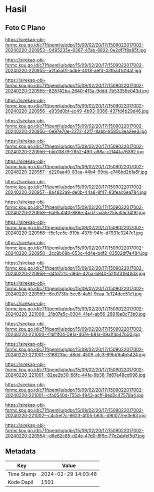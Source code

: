 # Hasil

## Foto C Plano

https://sirekap-obj-formc.kpu.go.id/c71f/pemilu/pdpr/15/09/02/20/17/1509022017002-20240220-220953--0495235e-8367-47ab-8822-0e2df7f8a95f.jpg

https://sirekap-obj-formc.kpu.go.id/c71f/pemilu/pdpr/15/09/02/20/17/1509022017002-20240220-220955--a2fa5a01-adbe-4018-aef4-43fba41d14a1.jpg

https://sirekap-obj-formc.kpu.go.id/c71f/pemilu/pdpr/15/09/02/20/17/1509022017002-20240220-220955--828742ba-2640-413a-9ddd-7b53359e043d.jpg

https://sirekap-obj-formc.kpu.go.id/c71f/pemilu/pdpr/15/09/02/20/17/1509022017002-20240220-220956--e939d0bf-ec49-4b93-9366-437fd4b29d46.jpg

https://sirekap-obj-formc.kpu.go.id/c71f/pemilu/pdpr/15/09/02/20/17/1509022017002-20240220-220956--0e97e70e-2272-42f7-8abb-8585c3ea2ee3.jpg

https://sirekap-obj-formc.kpu.go.id/c71f/pemilu/pdpr/15/09/02/20/17/1509022017002-20240220-220956--bbb13879-2852-49ff-a98a-c2f44fa76392.jpg

https://sirekap-obj-formc.kpu.go.id/c71f/pemilu/pdpr/15/09/02/20/17/1509022017002-20240220-220957--d220aa40-83ea-44b4-99de-e748bd2b1a6f.jpg

https://sirekap-obj-formc.kpu.go.id/c71f/pemilu/pdpr/15/09/02/20/17/1509022017002-20240220-220957--8a4822a9-de0b-44a8-8f47-83feac6ea784.jpg

https://sirekap-obj-formc.kpu.go.id/c71f/pemilu/pdpr/15/09/02/20/17/1509022017002-20240220-220958--6a95a040-886e-4cd7-aa55-255a05c14f8f.jpg

https://sirekap-obj-formc.kpu.go.id/c71f/pemilu/pdpr/15/09/02/20/17/1509022017002-20240220-220958--f5c1ee5e-919b-4375-94fc-d7931e3247e1.jpg

https://sirekap-obj-formc.kpu.go.id/c71f/pemilu/pdpr/15/09/02/20/17/1509022017002-20240220-220958--2cc9b69b-653c-4d4e-bdf2-03502df7e484.jpg

https://sirekap-obj-formc.kpu.go.id/c71f/pemilu/pdpr/15/09/02/20/17/1509022017002-20240220-220959--d4fd721c-d9de-42ba-b940-52fbf31940d3.jpg

https://sirekap-obj-formc.kpu.go.id/c71f/pemilu/pdpr/15/09/02/20/17/1509022017002-20240220-220959--6ed173fb-5ee8-4a5f-9eaa-1e124dee51e1.jpg

https://sirekap-obj-formc.kpu.go.id/c71f/pemilu/pdpr/15/09/02/20/17/1509022017002-20240220-221000--21b07e5c-0304-41e4-ab56-28918e8c73b0.jpg

https://sirekap-obj-formc.kpu.go.id/c71f/pemilu/pdpr/15/09/02/20/17/1509022017002-20240220-221000--f1bf1f04-591a-467e-b81a-09a1f4b47b50.jpg

https://sirekap-obj-formc.kpu.go.id/c71f/pemilu/pdpr/15/09/02/20/17/1509022017002-20240220-221001--316823bc-d8dd-4509-afc3-69bb1b4b5424.jpg

https://sirekap-obj-formc.kpu.go.id/c71f/pemilu/pdpr/15/09/02/20/17/1509022017002-20240220-221001--82ee2b30-66fc-44fe-9b38-7d67e48cd098.jpg

https://sirekap-obj-formc.kpu.go.id/c71f/pemilu/pdpr/15/09/02/20/17/1509022017002-20240220-221001--cfa0540d-755d-4943-acff-8ed2c47578a4.jpg

https://sirekap-obj-formc.kpu.go.id/c71f/pemilu/pdpr/15/09/02/20/17/1509022017002-20240220-221002--c4c5ef7c-6623-4f05-b63c-d9b077ee3e83.jpg

https://sirekap-obj-formc.kpu.go.id/c71f/pemilu/pdpr/15/09/02/20/17/1509022017002-20240220-220954--d6e62c85-d24e-47d0-8f9c-77e2abfef5d7.jpg


## Metadata

| Key        | Value               |
| ---------- | ------------------- |
| Time Stamp | 2024-02-29 14:03:48 |
| Kode Dapil | 1501                |



